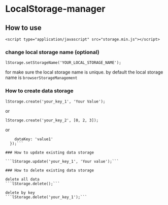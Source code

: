 # LocalStorage-manager

## How to use

```<script type="application/javascript" src="storage.min.js"></script>```

### change local storage name (optional)

```lStorage.setStorageName('YOUR_LOCAL_STORAGE_NAME');```

for make sure the local storage name is unique. by default the local storage name is `browserStorageManagement`

### How to create data storage

```lStorage.create('your_key_1', 'Your Value');```

or

```lStorage.create('your_key_2', [0, 2, 3]);```

or

```lStorage.create('your_key_3', {
    dataKey: 'value1'
  });```
  
### How to update existing data storage

```lStorage.update('your_key_1', 'Your value');```

### How to delete existing data storage

delete all data 
```lStorage.delete();```

delete by key
```lStorage.delete('your_key_1');```